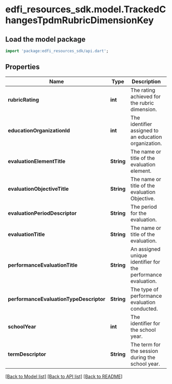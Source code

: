 # edfi_resources_sdk.model.TrackedChangesTpdmRubricDimensionKey

## Load the model package
```dart
import 'package:edfi_resources_sdk/api.dart';
```

## Properties
Name | Type | Description | Notes
------------ | ------------- | ------------- | -------------
**rubricRating** | **int** | The rating achieved for the rubric dimension. | [optional] 
**educationOrganizationId** | **int** | The identifier assigned to an education organization. | [optional] 
**evaluationElementTitle** | **String** | The name or title of the evaluation element. | [optional] 
**evaluationObjectiveTitle** | **String** | The name or title of the evaluation Objective. | [optional] 
**evaluationPeriodDescriptor** | **String** | The period for the evaluation. | [optional] 
**evaluationTitle** | **String** | The name or title of the evaluation. | [optional] 
**performanceEvaluationTitle** | **String** | An assigned unique identifier for the performance evaluation. | [optional] 
**performanceEvaluationTypeDescriptor** | **String** | The type of performance evaluation conducted. | [optional] 
**schoolYear** | **int** | The identifier for the school year. | [optional] 
**termDescriptor** | **String** | The term for the session during the school year. | [optional] 

[[Back to Model list]](../README.md#documentation-for-models) [[Back to API list]](../README.md#documentation-for-api-endpoints) [[Back to README]](../README.md)


